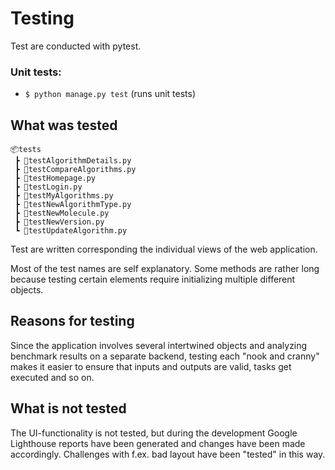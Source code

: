 # Testing

Test are conducted with pytest. 

### Unit tests:
- `$ python manage.py test` (runs unit tests)

## What was tested

```
📦tests
 ┣ 📜testAlgorithmDetails.py
 ┣ 📜testCompareAlgorithms.py
 ┣ 📜testHomepage.py
 ┣ 📜testLogin.py
 ┣ 📜testMyAlgorithms.py
 ┣ 📜testNewAlgorithmType.py
 ┣ 📜testNewMolecule.py
 ┣ 📜testNewVersion.py
 ┗ 📜testUpdateAlgorithm.py
```

 Test are written corresponding the individual views of the web application.
 
 Most of the test names are self explanatory. Some methods are rather long because testing certain elements require initializing multiple different objects.

 ## Reasons for testing
 Since the application involves several intertwined objects and analyzing benchmark results on a separate backend, testing each "nook and cranny" makes it easier to ensure that inputs and outputs are valid, tasks get executed and so on.

 ## What is not tested
 The UI-functionality is not tested, but during the development Google Lighthouse reports have been generated and changes have been made accordingly. Challenges with f.ex. bad layout have been "tested" in this way.
